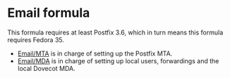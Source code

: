 # Email formula

This formula requires at least Postfix 3.6, which in turn means this formula requires Fedora 35.

* [Email/MTA](mta/README.md) is in charge of setting up the Postfix MTA.
* [Email/MDA](mda/README.md) is in charge of setting up local users, forwardings and the local Dovecot MDA.
